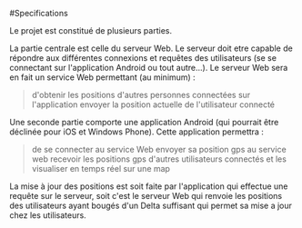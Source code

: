 #Specifications

Le projet est constitué de plusieurs parties.

La partie centrale est celle du serveur Web.
Le serveur doit etre capable de répondre aux différentes connexions et requêtes des utilisateurs (se se connectant sur l'application Android ou tout autre...).
Le serveur Web sera en fait un service Web permettant (au minimum) :
> d'obtenir les positions d'autres personnes connectées sur l'application
> envoyer la position actuelle de l'utilisateur connecté

Une seconde partie comporte une application Android (qui pourrait être déclinée pour iOS et Windows Phone).
Cette application permettra :
> de se connecter au service Web
> envoyer sa position gps au service web
> recevoir les positions gps d'autres utilisateurs connectés et les visualiser en temps réel sur une map

La mise à jour des positions est soit faite par l'application qui effectue une requête sur le serveur, soit c'est le serveur Web qui renvoie les positions des utilisateurs ayant bougés d'un Delta suffisant qui permet sa mise a jour chez les utilisateurs.
